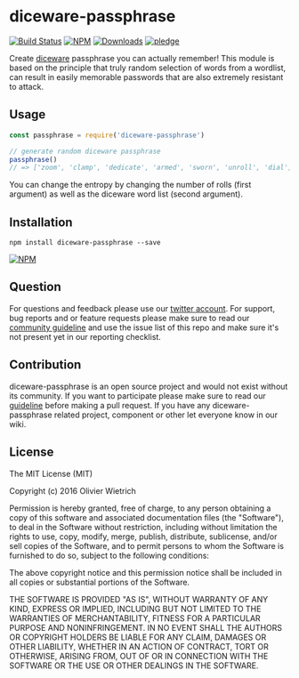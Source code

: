 # diceware-passphrase

[![Build Status](https://travis-ci.org/bredele/diceware-passphrase.svg?branch=master)](https://travis-ci.org/bredele/diceware-passphrase)
 [![NPM](https://img.shields.io/npm/v/diceware-passphrase.svg)](https://www.npmjs.com/package/diceware-passphrase)
 [![Downloads](https://img.shields.io/npm/dm/diceware-passphrase.svg)](http://npm-stat.com/charts.html?package=diceware-passphrase)
 [![pledge](https://bredele.github.io/contributing-guide/community-pledge.svg)](https://github.com/bredele/contributing-guide/blob/master/guidelines.md)

Create [diceware](https://en.wikipedia.org/wiki/Diceware) passphrase you can actually remember! This module is based on the principle that truly random selection of words from a wordlist, can result in easily memorable passwords that are also extremely resistant to attack.

## Usage

```js
const passphrase = require('diceware-passphrase')

// generate random diceware passphrase
passphrase()
// => ['zoom', 'clamp', 'dedicate', 'armed', 'sworn', 'unroll', 'dial']
```

You can change the entropy by changing the number of rolls (first argument) as well as the diceware word list (second argument).


## Installation

```shell
npm install diceware-passphrase --save
```

[![NPM](https://nodei.co/npm/diceware-passphrase.png)](https://nodei.co/npm/diceware-passphrase/)


## Question

For questions and feedback please use our [twitter account](https://twitter.com/bredeleca). For support, bug reports and or feature requests please make sure to read our
<a href="https://github.com/bredele/contributing-guide/blob/master/guidelines.md" target="_blank">community guideline</a> and use the issue list of this repo and make sure it's not present yet in our reporting checklist.

## Contribution

diceware-passphrase is an open source project and would not exist without its community. If you want to participate please make sure to read our <a href="https://github.com/bredele/contributing-guide/blob/master/guidelines.md" target="_blank">guideline</a> before making a pull request. If you have any diceware-passphrase related project, component or other let everyone know in our wiki.

## License

The MIT License (MIT)

Copyright (c) 2016 Olivier Wietrich

Permission is hereby granted, free of charge, to any person obtaining a copy
of this software and associated documentation files (the "Software"), to deal
in the Software without restriction, including without limitation the rights
to use, copy, modify, merge, publish, distribute, sublicense, and/or sell
copies of the Software, and to permit persons to whom the Software is
furnished to do so, subject to the following conditions:

The above copyright notice and this permission notice shall be included in all
copies or substantial portions of the Software.

THE SOFTWARE IS PROVIDED "AS IS", WITHOUT WARRANTY OF ANY KIND, EXPRESS OR
IMPLIED, INCLUDING BUT NOT LIMITED TO THE WARRANTIES OF MERCHANTABILITY,
FITNESS FOR A PARTICULAR PURPOSE AND NONINFRINGEMENT. IN NO EVENT SHALL THE
AUTHORS OR COPYRIGHT HOLDERS BE LIABLE FOR ANY CLAIM, DAMAGES OR OTHER
LIABILITY, WHETHER IN AN ACTION OF CONTRACT, TORT OR OTHERWISE, ARISING FROM,
OUT OF OR IN CONNECTION WITH THE SOFTWARE OR THE USE OR OTHER DEALINGS IN THE
SOFTWARE.
